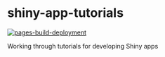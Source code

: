 # shiny-app-tutorials

[![pages-build-deployment](https://github.com/JBris/shiny-app-tutorials/actions/workflows/pages/pages-build-deployment/badge.svg?branch=main)](https://github.com/JBris/shiny-app-tutorials/actions/workflows/pages/pages-build-deployment)

Working through tutorials for developing Shiny apps
